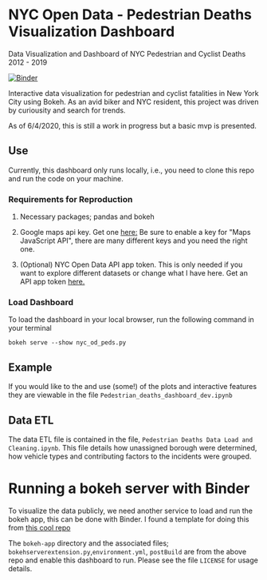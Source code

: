 # NYC Open Data - Pedestrian Deaths Visualization Dashboard
Data Visualization and Dashboard of NYC Pedestrian and Cyclist Deaths 2012 - 2019

[![Binder](https://mybinder.org/badge_logo.svg)](https://mybinder.org/v2/gh/Shampjeff/nyc_pedestrian_deaths_dashboard/master?urlpath=%2Fproxy%2F5006%2Fbokeh-app)

Interactive data visualization for pedestrian and cyclist fatalities in New York City using Bokeh.
As an avid biker and NYC resident, this project was driven by curiousity and search for trends. 

As of 6/4/2020, this is still a work in progress but a basic mvp is presented. 

## Use
Currently, this dashboard only runs locally, i.e., you need to clone this repo and run the code on your machine. 

### Requirements for Reproduction

1. Necessary packages; pandas and bokeh

2. Google maps api key. Get one [here:](https://developers.google.com/maps/documentation/javascript/get-api-key)
Be sure to enable a key for "Maps JavaScript API", there are many different keys and you need the right one. 

3. (Optional) NYC Open Data API app token. 
This is only needed if you want to explore different datasets or change what I have here. Get an API app token [here.](https://opendata.cityofnewyork.us/)

### Load Dashboard

To load the dashboard in your local browser, run the following command in your terminal

`bokeh serve --show nyc_od_peds.py`


## Example

If you would like to the and use (some!) of the plots and interactive features they are viewable in the file
`Pedestrian_deaths_dashboard_dev.ipynb` 

## Data ETL

The data ETL file is contained in the file, `Pedestrian Deaths Data Load and Cleaning.ipynb`. This file details how unassigned borough were determined, how vehicle types and contributing factors to the incidents were grouped. 

# Running a bokeh server with Binder

To visualize the data publicly, we need another service to load and run the bokeh app, this can be done with Binder. I found a template for doing this from [this cool repo](https://github.com/binder-examples/bokeh)

The `bokeh-app` directory and the associated files; `bokehserverextension.py`,`environment.yml`, `postBuild` are from the above repo and enable this dashboard to run. Please see the file `LICENSE` for usage details. 


